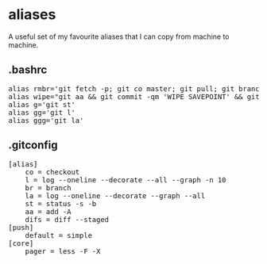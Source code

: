 # aliases

A useful set of my favourite aliases that I can copy from machine to machine.

## .bashrc

<pre>
alias rmbr='git fetch -p; git co master; git pull; git branch --merged | grep -v "\*" | xargs -n 1 git br -d'
alias wipe="git aa && git commit -qm 'WIPE SAVEPOINT' && git reset HEAD~1 --hard"
alias g='git st'
alias gg='git l'
alias ggg='git la'
</pre>

## .gitconfig

<pre>
[alias]
	co = checkout
	l = log --oneline --decorate --all --graph -n 10
	br = branch
	la = log --oneline --decorate --graph --all
	st = status -s -b
	aa = add -A
	difs = diff --staged
[push]
	default = simple
[core]
	pager = less -F -X
</pre>
